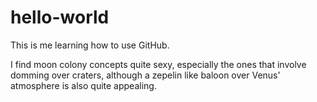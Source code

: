 # hello-world
This is me learning how to use GitHub.

I find moon colony concepts quite sexy, especially the ones that involve domming over craters, although a zepelin like baloon over Venus' atmosphere is also quite appealing.

